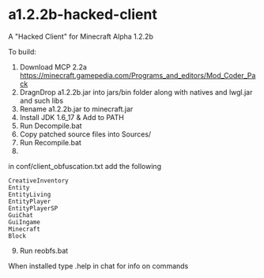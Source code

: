 # a1.2.2b-hacked-client
A "Hacked Client" for Minecraft Alpha 1.2.2b


To build: 
1) Download MCP 2.2a  https://minecraft.gamepedia.com/Programs_and_editors/Mod_Coder_Pack
2) DragnDrop a1.2.2b.jar into jars/bin folder along with natives and lwgl.jar and such libs
3) Rename a1.2.2b.jar to minecraft.jar
4) Install JDK 1.6_17 & Add to PATH
5) Run Decompile.bat
6) Copy patched source files into Sources/
7) Run Recompile.bat
8)
in conf/client_obfuscation.txt add the following
```
CreativeInventory
Entity
EntityLiving
EntityPlayer
EntityPlayerSP
GuiChat
GuiIngame
Minecraft
Block
```
9) Run reobfs.bat

When installed type .help in chat for info on commands
